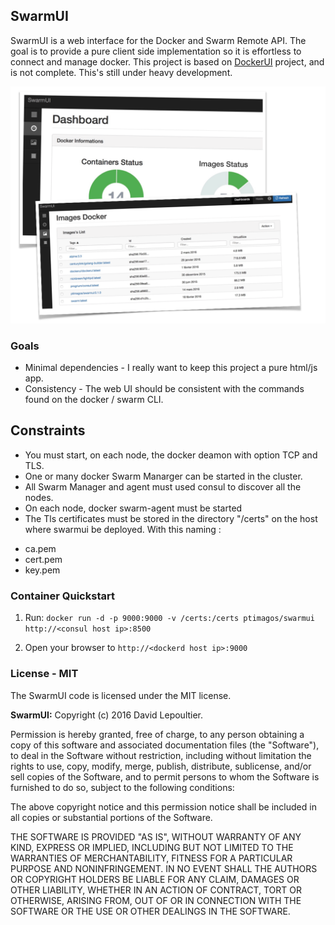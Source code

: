 ## SwarmUI

SwarmUI is a web interface for the Docker and Swarm Remote API. The goal is to provide a pure client side implementation so it is effortless to connect and manage docker. This project is based on [DockerUI](https://github.com/crosbymichael/dockerui) project, and is not complete. This's still under heavy development.

![Container](/dashboards.png)

### Goals
* Minimal dependencies - I really want to keep this project a pure html/js app.
* Consistency - The web UI should be consistent with the commands found on the docker / swarm CLI.

## Constraints
* You must start, on each node, the docker deamon with option TCP and TLS.
* One or many docker Swarm Manarger can be started in the cluster.
* All Swarm Manager and agent must used consul to discover all the nodes.
* On each node, docker swarm-agent must be started
* The Tls certificates must be stored in the directory "/certs" on the host where swarmui be deployed. With this naming :
 - ca.pem
 - cert.pem
 - key.pem

### Container Quickstart 
1. Run: `docker run -d -p 9000:9000 -v /certs:/certs ptimagos/swarmui http://<consul host ip>:8500`

2. Open your browser to `http://<dockerd host ip>:9000`

### License - MIT
The SwarmUI code is licensed under the MIT license.


**SwarmUI:**
Copyright (c) 2016 David Lepoultier.

Permission is hereby granted, free of charge, to any person
obtaining a copy of this software and associated documentation 
files (the "Software"), to deal in the Software without 
restriction, including without limitation the rights to use, copy, 
modify, merge, publish, distribute, sublicense, and/or sell copies 
of the Software, and to permit persons to whom the Software is 
furnished to do so, subject to the following conditions:

The above copyright notice and this permission notice shall be 
included in all copies or substantial portions of the Software.

THE SOFTWARE IS PROVIDED "AS IS", WITHOUT WARRANTY OF ANY KIND,
EXPRESS OR IMPLIED,
INCLUDING BUT NOT LIMITED TO THE WARRANTIES OF MERCHANTABILITY, 
FITNESS FOR A PARTICULAR PURPOSE AND NONINFRINGEMENT. 
IN NO EVENT SHALL THE AUTHORS OR COPYRIGHT 
HOLDERS BE LIABLE FOR ANY CLAIM, 
DAMAGES OR OTHER LIABILITY, 
WHETHER IN AN ACTION OF CONTRACT, 
TORT OR OTHERWISE, 
ARISING FROM, OUT OF OR IN CONNECTION WITH 
THE SOFTWARE OR THE USE OR OTHER DEALINGS IN THE SOFTWARE.
